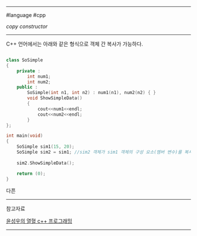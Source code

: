 
---

#language #cpp 

*copy constructor*

---

C++ 언어에서는 아래와 같은 형식으로 객체 간 복사가 가능하다.

```cpp

class SoSimple
{
	private :
		int num1;
		int num2;
	public :
		SoSimple(int n1, int n2) : num1(n1), num2(n2) { }
		void ShowSimpleData()
		{
			cout<<num1<<endl;
			cout<<num2<<endl;
		}
};

int main(void)
{
	SoSimple sim1(15, 20);
	SoSimple sim2 = sim1; //sim2 객체가 sim1 객체의 구성 요소(멤버 변수)를 복사
	
	sim2.ShowSimpleData();

	return (0);
}

```

다픈

---

참고자료

[윤성우의 열혈 c++ 프로그래밍](https://product.kyobobook.co.kr/detail/S000001589147)

---
